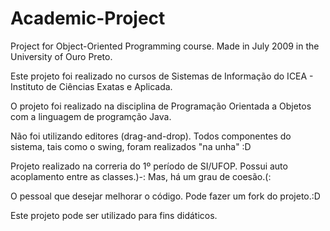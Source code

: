 Academic-Project
================

Project for Object-Oriented Programming course. Made in July 2009 in the University of Ouro Preto.

Este projeto foi realizado no cursos de Sistemas de Informação do ICEA - Instituto de Ciências Exatas e Aplicada.

O projeto foi realizado na disciplina de Programação Orientada a Objetos com a linguagem de programção Java.

Não foi utilizando editores (drag-and-drop). Todos componentes do sistema, tais como o swing, foram realizados
"na unha" :D

Projeto realizado na correria do 1º período de SI/UFOP.
Possui auto acoplamento entre as classes.)-:
Mas, há um grau de coesão.(:

O pessoal que desejar melhorar o código. Pode fazer um fork do projeto.:D

Este projeto pode ser utilizado para fins didáticos.
